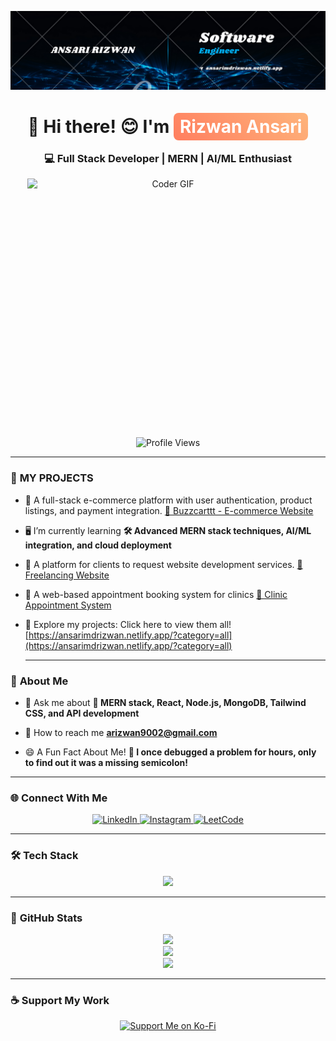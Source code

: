 ![logo](https://github.com/AnsariMdRizwan/AnsariMdRizwan/blob/main/Black%20Blue%20White%20Modern%20Software%20Engineer%20Linkedin%20Banner.png)
<h1 align="center">🚀 Hi there! 😊 I'm <span style="background: linear-gradient(45deg, #ff7e5f, #feb47b); padding: 5px 10px; border-radius: 8px; color: white;">Rizwan Ansari</span></h1>
<h3 align="center">💻 Full Stack Developer | MERN | AI/ML Enthusiast</h3>

<p align="center">
  <img alt="Coder GIF" height=400 width=450 style="object-fit: cover; width: 450px; height: 400px; display: block;" src="http://res.cloudinary.com/dtoxsgtel/image/upload/v1741520020/sit91izp4o13esjbunle.gif" />
</p>
<p align="center">
  <img src="https://komarev.com/ghpvc/?username=ansarimdrizwan&label=Profile%20views&color=0e75b6&style=flat" alt="Profile Views" />
</p>

---
### 🚀 **MY PROJECTS**

- 📌 A full-stack e-commerce platform with user authentication, product listings, and payment integration. [🛒 Buzzcarttt - E-commerce Website](https://buzzcarttt.netlify.app/shop/home)

- 🖥️ I’m currently learning **🛠️ Advanced MERN stack techniques, AI/ML integration, and cloud deployment**

- 📌 A platform for clients to request website development services. [💼 Freelancing Website](https://ainexsolutions.netlify.app/services)

- 📌 A web-based appointment booking system for clinics [🏥 Clinic Appointment System](https://cliniico.netlify.app/users/home)

- 🚀 Explore my projects: Click here to view them all! [https://ansarimdrizwan.netlify.app/?category=all](https://ansarimdrizwan.netlify.app/?category=all)

  ---
### 💼 **About Me**

- 🧠 Ask me about **🚀 MERN stack, React, Node.js, MongoDB, Tailwind CSS, and API development**

- 📧 How to reach me **arizwan9002@gmail.com**

- 😄 A Fun Fact About Me! **🤖 I once debugged a problem for hours, only to find out it was a missing semicolon!**

---

### 🌐 **Connect With Me**
<p align="center">
  <a href="https://linkedin.com/in/ansari-md-rizwan-k" target="_blank">
    <img src="https://img.shields.io/badge/LinkedIn-blue?style=for-the-badge&logo=linkedin" alt="LinkedIn" />
  </a>
  <a href="https://instagram.com/rizwan.ansari____" target="_blank">
    <img src="https://img.shields.io/badge/Instagram-pink?style=for-the-badge&logo=instagram" alt="Instagram" />
  </a>
  <a href="https://www.leetcode.com/rizwan7878540599" target="_blank">
    <img src="https://img.shields.io/badge/LeetCode-orange?style=for-the-badge&logo=leetcode" alt="LeetCode" />
  </a>
</p>

---

### 🛠 **Tech Stack**
<p align="center">
  <img src="https://skillicons.dev/icons?i=html,css,js,react,nodejs,mongodb,express,tailwind,redux,python,java,git,github" />
</p>

---

### 🎯 **GitHub Stats**
<p align="center">
  <img src="https://github-readme-stats.vercel.app/api?username=ansarimdrizwan&show_icons=true&theme=radical" />
  <br />
  <img src="https://github-readme-streak-stats.herokuapp.com/?user=ansarimdrizwan&theme=highcontrast" />
  <br />
  <img src="https://github-readme-stats.vercel.app/api/top-langs/?username=ansarimdrizwan&layout=compact&theme=vision-friendly-dark" />
</p>

---

### ☕ **Support My Work**
<p align="center">
  <a href="https://ko-fi.com/ansaririzwan">
    <img src="https://cdn.ko-fi.com/cdn/kofi3.png?v=3" height="50" alt="Support Me on Ko-Fi" />
  </a>
</p>
